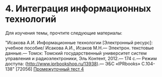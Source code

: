 # 4. Интеграция информационных технологий
Для изучения темы, прочтите следующие материалы:

"Исакова А.И. Информационные технологии [Электронный ресурс]: учебное пособие/ Исакова А.И., Исаков М.Н.— Электрон. текстовые данные.— Томск: Томский государственный университет систем управления и радиоэлектроники, Эль Контент, 2012.— 174 c.— Режим доступа: (http://www.iprbookshop.ru/13938).— ЭБС «IPRbooks» С.104-138" [72056]
 [Промежуточный тест 4](https://edu.rosdistant.ru/mod/quiz/view.php?id=13392)